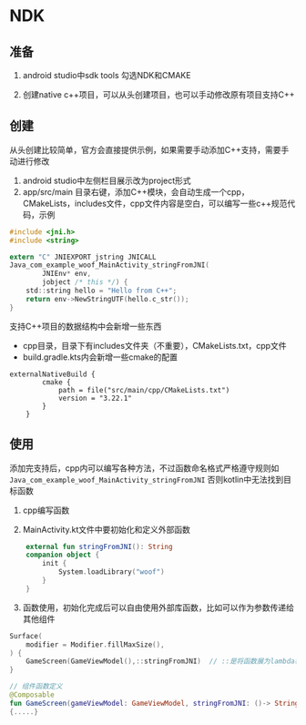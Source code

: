 # NDK

## 准备

1. android studio中sdk tools 勾选NDK和CMAKE

2. 创建native c++项目，可以从头创建项目，也可以手动修改原有项目支持C++

## 创建

从头创建比较简单，官方会直接提供示例，如果需要手动添加C++支持，需要手动进行修改

1. android studio中左侧栏目展示改为project形式
2. app/src/main 目录右键，添加C++模块，会自动生成一个cpp，CMakeLists，includes文件，cpp文件内容是空白，可以编写一些c++规范代码，示例
```c
#include <jni.h>
#include <string>

extern "C" JNIEXPORT jstring JNICALL
Java_com_example_woof_MainActivity_stringFromJNI(
        JNIEnv* env,
        jobject /* this */) {
    std::string hello = "Hello from C++";
    return env->NewStringUTF(hello.c_str());
}
```

支持C++项目的数据结构中会新增一些东西

+ cpp目录，目录下有includes文件夹（不重要），CMakeLists.txt，cpp文件
+ build.gradle.kts内会新增一些cmake的配置

```
externalNativeBuild {
        cmake {
            path = file("src/main/cpp/CMakeLists.txt")
            version = "3.22.1"
        }
    }
```


## 使用

添加完支持后，cpp内可以编写各种方法，不过函数命名格式严格遵守规则如`Java_com_example_woof_MainActivity_stringFromJNI` 否则kotlin中无法找到目标函数

1. cpp编写函数

2. MainActivity.kt文件中要初始化和定义外部函数

```kotlin
    external fun stringFromJNI(): String
    companion object {
        init {
            System.loadLibrary("woof")
        }
    }
```

3. 函数使用，初始化完成后可以自由使用外部库函数，比如可以作为参数传递给其他组件

```kotlin
Surface(
    modifier = Modifier.fillMaxSize(),
) {
    GameScreen(GameViewModel(),::stringFromJNI)  // ::是将函数展为lambda格式
}

// 组件函数定义
@Composable
fun GameScreen(gameViewModel: GameViewModel, stringFromJNI: ()-> String) 
{.....}
```